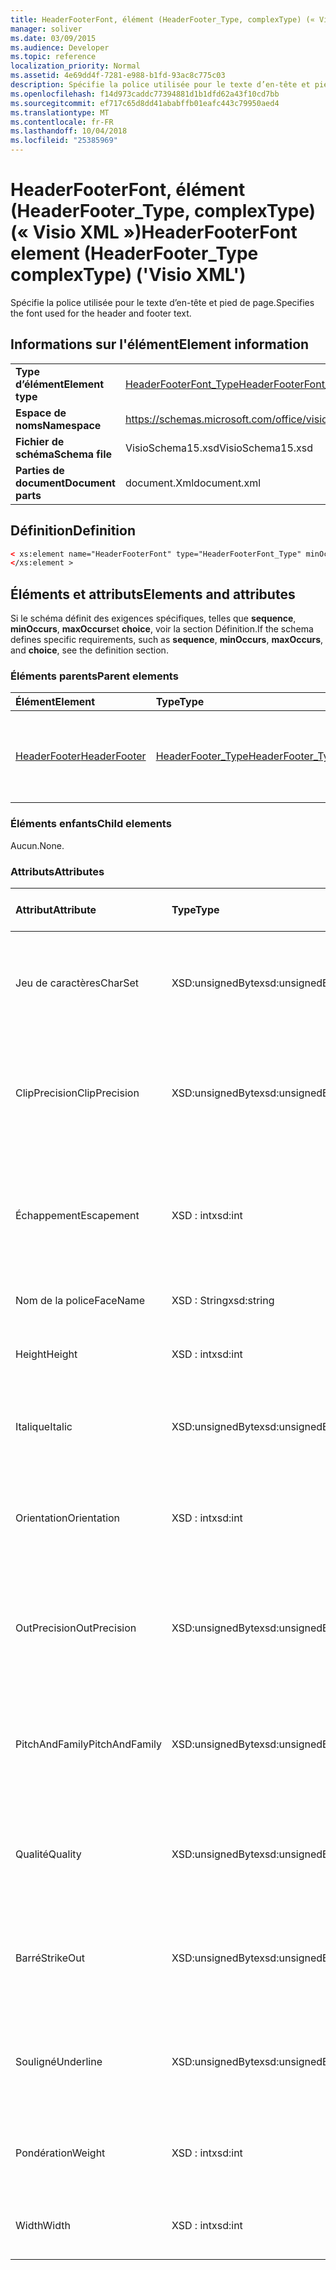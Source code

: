 ```yaml
---
title: HeaderFooterFont, élément (HeaderFooter_Type, complexType) (« Visio XML »)
manager: soliver
ms.date: 03/09/2015
ms.audience: Developer
ms.topic: reference
localization_priority: Normal
ms.assetid: 4e69dd4f-7281-e988-b1fd-93ac8c775c03
description: Spécifie la police utilisée pour le texte d’en-tête et pied de page.
ms.openlocfilehash: f14d973caddc77394881d1b1dfd62a43f10cd7bb
ms.sourcegitcommit: ef717c65d8dd41ababffb01eafc443c79950aed4
ms.translationtype: MT
ms.contentlocale: fr-FR
ms.lasthandoff: 10/04/2018
ms.locfileid: "25385969"
---
```

# <a name="headerfooterfont-element-headerfootertype-complextype-visio-xml"></a><span data-ttu-id="c05a0-103">HeaderFooterFont, élément (HeaderFooter_Type, complexType) (« Visio XML »)</span><span class="sxs-lookup"><span data-stu-id="c05a0-103">HeaderFooterFont element (HeaderFooter_Type complexType) ('Visio XML')</span></span>

<span data-ttu-id="c05a0-104">Spécifie la police utilisée pour le texte d’en-tête et pied de page.</span><span class="sxs-lookup"><span data-stu-id="c05a0-104">Specifies the font used for the header and footer text.</span></span>
  
## <a name="element-information"></a><span data-ttu-id="c05a0-105">Informations sur l'élément</span><span class="sxs-lookup"><span data-stu-id="c05a0-105">Element information</span></span>

|||
|:-----|:-----|
|<span data-ttu-id="c05a0-106">**Type d’élément**</span><span class="sxs-lookup"><span data-stu-id="c05a0-106">**Element type**</span></span> <br/> |[<span data-ttu-id="c05a0-107">HeaderFooterFont_Type</span><span class="sxs-lookup"><span data-stu-id="c05a0-107">HeaderFooterFont_Type</span></span>](headerfooterfont_type-complextypevisio-xml.md) <br/> |
|<span data-ttu-id="c05a0-108">**Espace de noms**</span><span class="sxs-lookup"><span data-stu-id="c05a0-108">**Namespace**</span></span> <br/> |https://schemas.microsoft.com/office/visio/2012/main  <br/> |
|<span data-ttu-id="c05a0-109">**Fichier de schéma**</span><span class="sxs-lookup"><span data-stu-id="c05a0-109">**Schema file**</span></span> <br/> |<span data-ttu-id="c05a0-110">VisioSchema15.xsd</span><span class="sxs-lookup"><span data-stu-id="c05a0-110">VisioSchema15.xsd</span></span>  <br/> |
|<span data-ttu-id="c05a0-111">**Parties de document**</span><span class="sxs-lookup"><span data-stu-id="c05a0-111">**Document parts**</span></span> <br/> |<span data-ttu-id="c05a0-112">document.Xml</span><span class="sxs-lookup"><span data-stu-id="c05a0-112">document.xml</span></span>  <br/> |
   
## <a name="definition"></a><span data-ttu-id="c05a0-113">Définition</span><span class="sxs-lookup"><span data-stu-id="c05a0-113">Definition</span></span>

```XML
< xs:element name="HeaderFooterFont" type="HeaderFooterFont_Type" minOccurs="0" maxOccurs="1" >
</xs:element >
```

## <a name="elements-and-attributes"></a><span data-ttu-id="c05a0-114">Éléments et attributs</span><span class="sxs-lookup"><span data-stu-id="c05a0-114">Elements and attributes</span></span>

<span data-ttu-id="c05a0-115">Si le schéma définit des exigences spécifiques, telles que **sequence**, **minOccurs**, **maxOccurs**et **choice**, voir la section Définition.</span><span class="sxs-lookup"><span data-stu-id="c05a0-115">If the schema defines specific requirements, such as **sequence**, **minOccurs**, **maxOccurs**, and **choice**, see the definition section.</span></span> 
  
### <a name="parent-elements"></a><span data-ttu-id="c05a0-116">Éléments parents</span><span class="sxs-lookup"><span data-stu-id="c05a0-116">Parent elements</span></span>

|<span data-ttu-id="c05a0-117">**Élément**</span><span class="sxs-lookup"><span data-stu-id="c05a0-117">**Element**</span></span>|<span data-ttu-id="c05a0-118">**Type**</span><span class="sxs-lookup"><span data-stu-id="c05a0-118">**Type**</span></span>|<span data-ttu-id="c05a0-119">**Description**</span><span class="sxs-lookup"><span data-stu-id="c05a0-119">**Description**</span></span>|
|:-----|:-----|:-----|
|[<span data-ttu-id="c05a0-120">HeaderFooter</span><span class="sxs-lookup"><span data-stu-id="c05a0-120">HeaderFooter</span></span>](headerfooter-element-visiodocument_type-complextypevisio-xml.md) <br/> |[<span data-ttu-id="c05a0-121">HeaderFooter_Type</span><span class="sxs-lookup"><span data-stu-id="c05a0-121">HeaderFooter_Type</span></span>](headerfooter_type-complextypevisio-xml.md) <br/> |<span data-ttu-id="c05a0-122">Contient les éléments d’en-tête et de pied de page d’un document.</span><span class="sxs-lookup"><span data-stu-id="c05a0-122">Contains elements for a document's header and footer.</span></span>  <br/> |
   
### <a name="child-elements"></a><span data-ttu-id="c05a0-123">Éléments enfants</span><span class="sxs-lookup"><span data-stu-id="c05a0-123">Child elements</span></span>

<span data-ttu-id="c05a0-124">Aucun.</span><span class="sxs-lookup"><span data-stu-id="c05a0-124">None.</span></span>
  
### <a name="attributes"></a><span data-ttu-id="c05a0-125">Attributs</span><span class="sxs-lookup"><span data-stu-id="c05a0-125">Attributes</span></span>

|<span data-ttu-id="c05a0-126">**Attribut**</span><span class="sxs-lookup"><span data-stu-id="c05a0-126">**Attribute**</span></span>|<span data-ttu-id="c05a0-127">**Type**</span><span class="sxs-lookup"><span data-stu-id="c05a0-127">**Type**</span></span>|<span data-ttu-id="c05a0-128">**Obligatoire**</span><span class="sxs-lookup"><span data-stu-id="c05a0-128">**Required**</span></span>|<span data-ttu-id="c05a0-129">**Description**</span><span class="sxs-lookup"><span data-stu-id="c05a0-129">**Description**</span></span>|<span data-ttu-id="c05a0-130">**Valeurs possibles**</span><span class="sxs-lookup"><span data-stu-id="c05a0-130">**Possible values**</span></span>|
|:-----|:-----|:-----|:-----|:-----|
|<span data-ttu-id="c05a0-131">Jeu de caractères</span><span class="sxs-lookup"><span data-stu-id="c05a0-131">CharSet</span></span>  <br/> |<span data-ttu-id="c05a0-132">XSD:unsignedByte</span><span class="sxs-lookup"><span data-stu-id="c05a0-132">xsd:unsignedByte</span></span>  <br/> |<span data-ttu-id="c05a0-133">facultatif</span><span class="sxs-lookup"><span data-stu-id="c05a0-133">optional</span></span>  <br/> |<span data-ttu-id="c05a0-134">Spécifie le jeu de caractères de la police.</span><span class="sxs-lookup"><span data-stu-id="c05a0-134">Specifies the character set of the font.</span></span> <span data-ttu-id="c05a0-135">Équivalent au champ LOGFONTlfCharSet GDI.</span><span class="sxs-lookup"><span data-stu-id="c05a0-135">Equivalent to the GDI LOGFONTlfCharSet field.</span></span>  <br/> |<span data-ttu-id="c05a0-136">Valeurs du type xsd:unsignedByte.</span><span class="sxs-lookup"><span data-stu-id="c05a0-136">Values of the xsd:unsignedByte type.</span></span>  <br/> |
|<span data-ttu-id="c05a0-137">ClipPrecision</span><span class="sxs-lookup"><span data-stu-id="c05a0-137">ClipPrecision</span></span>  <br/> |<span data-ttu-id="c05a0-138">XSD:unsignedByte</span><span class="sxs-lookup"><span data-stu-id="c05a0-138">xsd:unsignedByte</span></span>  <br/> |<span data-ttu-id="c05a0-139">facultatif</span><span class="sxs-lookup"><span data-stu-id="c05a0-139">optional</span></span>  <br/> |<span data-ttu-id="c05a0-140">Spécifie la précision de découpage de la police.</span><span class="sxs-lookup"><span data-stu-id="c05a0-140">Specifies the clipping precision of the font.</span></span> <span data-ttu-id="c05a0-141">Équivalent au champ LOGFONTlfClipPrecision GDI.</span><span class="sxs-lookup"><span data-stu-id="c05a0-141">Equivalent to the GDI LOGFONTlfClipPrecision field.</span></span>  <br/> |<span data-ttu-id="c05a0-142">Valeurs du type xsd:unsignedByte.</span><span class="sxs-lookup"><span data-stu-id="c05a0-142">Values of the xsd:unsignedByte type.</span></span>  <br/> |
|<span data-ttu-id="c05a0-143">Échappement</span><span class="sxs-lookup"><span data-stu-id="c05a0-143">Escapement</span></span>  <br/> |<span data-ttu-id="c05a0-144">XSD : int</span><span class="sxs-lookup"><span data-stu-id="c05a0-144">xsd:int</span></span>  <br/> |<span data-ttu-id="c05a0-145">facultatif</span><span class="sxs-lookup"><span data-stu-id="c05a0-145">optional</span></span>  <br/> |<span data-ttu-id="c05a0-146">Spécifie l’attribut d’échappement de la police.</span><span class="sxs-lookup"><span data-stu-id="c05a0-146">Specifies the escapement attribute of the font.</span></span> <span data-ttu-id="c05a0-147">Équivalent au champ LOGFONTlfEscapement GDI.</span><span class="sxs-lookup"><span data-stu-id="c05a0-147">Equivalent to the GDI LOGFONTlfEscapement field.</span></span>  <br/> |<span data-ttu-id="c05a0-148">Valeurs du type xsd : int.</span><span class="sxs-lookup"><span data-stu-id="c05a0-148">Values of the xsd:int type.</span></span>  <br/> |
|<span data-ttu-id="c05a0-149">Nom de la police</span><span class="sxs-lookup"><span data-stu-id="c05a0-149">FaceName</span></span>  <br/> |<span data-ttu-id="c05a0-150">XSD : String</span><span class="sxs-lookup"><span data-stu-id="c05a0-150">xsd:string</span></span>  <br/> |<span data-ttu-id="c05a0-151">facultatif</span><span class="sxs-lookup"><span data-stu-id="c05a0-151">optional</span></span>  <br/> |<span data-ttu-id="c05a0-152">Contient des informations sur une police.</span><span class="sxs-lookup"><span data-stu-id="c05a0-152">Contains information about a font.</span></span>  <br/> |<span data-ttu-id="c05a0-153">Valeurs du type xsd : String.</span><span class="sxs-lookup"><span data-stu-id="c05a0-153">Values of the xsd:string type.</span></span>  <br/> |
|<span data-ttu-id="c05a0-154">Height</span><span class="sxs-lookup"><span data-stu-id="c05a0-154">Height</span></span>  <br/> |<span data-ttu-id="c05a0-155">XSD : int</span><span class="sxs-lookup"><span data-stu-id="c05a0-155">xsd:int</span></span>  <br/> |<span data-ttu-id="c05a0-156">facultatif</span><span class="sxs-lookup"><span data-stu-id="c05a0-156">optional</span></span>  <br/> |<span data-ttu-id="c05a0-157">Spécifie la hauteur de la forme en unités de dessin.</span><span class="sxs-lookup"><span data-stu-id="c05a0-157">Specifies the height of the shape in drawing units.</span></span>  <br/> |<span data-ttu-id="c05a0-158">Valeurs du type xsd : int.</span><span class="sxs-lookup"><span data-stu-id="c05a0-158">Values of the xsd:int type.</span></span>  <br/> |
|<span data-ttu-id="c05a0-159">Italique</span><span class="sxs-lookup"><span data-stu-id="c05a0-159">Italic</span></span>  <br/> |<span data-ttu-id="c05a0-160">XSD:unsignedByte</span><span class="sxs-lookup"><span data-stu-id="c05a0-160">xsd:unsignedByte</span></span>  <br/> |<span data-ttu-id="c05a0-161">facultatif</span><span class="sxs-lookup"><span data-stu-id="c05a0-161">optional</span></span>  <br/> |<span data-ttu-id="c05a0-162">Indique si la police est en italique.</span><span class="sxs-lookup"><span data-stu-id="c05a0-162">Specifies whether the font is italic.</span></span> <span data-ttu-id="c05a0-163">Équivalent au champ LOGFONTlfItalic GDI.</span><span class="sxs-lookup"><span data-stu-id="c05a0-163">Equivalent to the GDI LOGFONTlfItalic field.</span></span>  <br/> |<span data-ttu-id="c05a0-164">Valeurs du type xsd:unsignedByte.</span><span class="sxs-lookup"><span data-stu-id="c05a0-164">Values of the xsd:unsignedByte type.</span></span>  <br/> |
|<span data-ttu-id="c05a0-165">Orientation</span><span class="sxs-lookup"><span data-stu-id="c05a0-165">Orientation</span></span>  <br/> |<span data-ttu-id="c05a0-166">XSD : int</span><span class="sxs-lookup"><span data-stu-id="c05a0-166">xsd:int</span></span>  <br/> |<span data-ttu-id="c05a0-167">facultatif</span><span class="sxs-lookup"><span data-stu-id="c05a0-167">optional</span></span>  <br/> |<span data-ttu-id="c05a0-168">Spécifie l’orientation de la police.</span><span class="sxs-lookup"><span data-stu-id="c05a0-168">Specifies the orientation of the font.</span></span> <span data-ttu-id="c05a0-169">Équivalent au champ LOGFONTlfOrientation GDI.</span><span class="sxs-lookup"><span data-stu-id="c05a0-169">Equivalent to the GDI LOGFONTlfOrientation field.</span></span>  <br/> |<span data-ttu-id="c05a0-170">Valeurs du type xsd : int.</span><span class="sxs-lookup"><span data-stu-id="c05a0-170">Values of the xsd:int type.</span></span>  <br/> |
|<span data-ttu-id="c05a0-171">OutPrecision</span><span class="sxs-lookup"><span data-stu-id="c05a0-171">OutPrecision</span></span>  <br/> |<span data-ttu-id="c05a0-172">XSD:unsignedByte</span><span class="sxs-lookup"><span data-stu-id="c05a0-172">xsd:unsignedByte</span></span>  <br/> |<span data-ttu-id="c05a0-173">facultatif</span><span class="sxs-lookup"><span data-stu-id="c05a0-173">optional</span></span>  <br/> |<span data-ttu-id="c05a0-174">Spécifie l’attribut de précision de sortie de la police.</span><span class="sxs-lookup"><span data-stu-id="c05a0-174">Specifies the output precision attribute of the font.</span></span> <span data-ttu-id="c05a0-175">Équivalent au champ LOGFONTlfOutPrecision GDI.</span><span class="sxs-lookup"><span data-stu-id="c05a0-175">Equivalent to the GDI LOGFONTlfOutPrecision field.</span></span>  <br/> |<span data-ttu-id="c05a0-176">Valeurs du type xsd:unsignedByte.</span><span class="sxs-lookup"><span data-stu-id="c05a0-176">Values of the xsd:unsignedByte type.</span></span>  <br/> |
|<span data-ttu-id="c05a0-177">PitchAndFamily</span><span class="sxs-lookup"><span data-stu-id="c05a0-177">PitchAndFamily</span></span>  <br/> |<span data-ttu-id="c05a0-178">XSD:unsignedByte</span><span class="sxs-lookup"><span data-stu-id="c05a0-178">xsd:unsignedByte</span></span>  <br/> |<span data-ttu-id="c05a0-179">facultatif</span><span class="sxs-lookup"><span data-stu-id="c05a0-179">optional</span></span>  <br/> |<span data-ttu-id="c05a0-180">Spécifie la hauteur et la famille de la police.</span><span class="sxs-lookup"><span data-stu-id="c05a0-180">Specifies the pitch and family of the font.</span></span> <span data-ttu-id="c05a0-181">Équivalent au champ LOGFONTlfPitchAndFamily GDI.</span><span class="sxs-lookup"><span data-stu-id="c05a0-181">Equivalent to the GDI LOGFONTlfPitchAndFamily field.</span></span>  <br/> |<span data-ttu-id="c05a0-182">Valeurs du type xsd:unsignedByte.</span><span class="sxs-lookup"><span data-stu-id="c05a0-182">Values of the xsd:unsignedByte type.</span></span>  <br/> |
|<span data-ttu-id="c05a0-183">Qualité</span><span class="sxs-lookup"><span data-stu-id="c05a0-183">Quality</span></span>  <br/> |<span data-ttu-id="c05a0-184">XSD:unsignedByte</span><span class="sxs-lookup"><span data-stu-id="c05a0-184">xsd:unsignedByte</span></span>  <br/> |<span data-ttu-id="c05a0-185">facultatif</span><span class="sxs-lookup"><span data-stu-id="c05a0-185">optional</span></span>  <br/> |<span data-ttu-id="c05a0-186">Spécifie la qualité de sortie de la police.</span><span class="sxs-lookup"><span data-stu-id="c05a0-186">Specifies the output quality of the font.</span></span> <span data-ttu-id="c05a0-187">Équivalent au champ LOGFONTlfQuality GDI.</span><span class="sxs-lookup"><span data-stu-id="c05a0-187">Equivalent to the GDI LOGFONTlfQuality field.</span></span>  <br/> |<span data-ttu-id="c05a0-188">Valeurs du type xsd:unsignedByte.</span><span class="sxs-lookup"><span data-stu-id="c05a0-188">Values of the xsd:unsignedByte type.</span></span>  <br/> |
|<span data-ttu-id="c05a0-189">Barré</span><span class="sxs-lookup"><span data-stu-id="c05a0-189">StrikeOut</span></span>  <br/> |<span data-ttu-id="c05a0-190">XSD:unsignedByte</span><span class="sxs-lookup"><span data-stu-id="c05a0-190">xsd:unsignedByte</span></span>  <br/> |<span data-ttu-id="c05a0-191">facultatif</span><span class="sxs-lookup"><span data-stu-id="c05a0-191">optional</span></span>  <br/> |<span data-ttu-id="c05a0-192">Indique si la police est une police barré.</span><span class="sxs-lookup"><span data-stu-id="c05a0-192">Specifies whether the font is a strikeout font.</span></span> <span data-ttu-id="c05a0-193">Équivalent au champ LOGFONTlfStrikeOut GDI.</span><span class="sxs-lookup"><span data-stu-id="c05a0-193">Equivalent to the GDI LOGFONTlfStrikeOut field.</span></span>  <br/> |<span data-ttu-id="c05a0-194">Valeurs du type xsd:unsignedByte.</span><span class="sxs-lookup"><span data-stu-id="c05a0-194">Values of the xsd:unsignedByte type.</span></span>  <br/> |
|<span data-ttu-id="c05a0-195">Souligné</span><span class="sxs-lookup"><span data-stu-id="c05a0-195">Underline</span></span>  <br/> |<span data-ttu-id="c05a0-196">XSD:unsignedByte</span><span class="sxs-lookup"><span data-stu-id="c05a0-196">xsd:unsignedByte</span></span>  <br/> |<span data-ttu-id="c05a0-197">facultatif</span><span class="sxs-lookup"><span data-stu-id="c05a0-197">optional</span></span>  <br/> |<span data-ttu-id="c05a0-198">Spécifie si la police est soulignée.</span><span class="sxs-lookup"><span data-stu-id="c05a0-198">Specifies whether the font is underlined.</span></span> <span data-ttu-id="c05a0-199">Équivalent au champ LOGFONTlfUnderline GDI.</span><span class="sxs-lookup"><span data-stu-id="c05a0-199">Equivalent to the GDI LOGFONTlfUnderline field.</span></span>  <br/> |<span data-ttu-id="c05a0-200">Valeurs du type xsd:unsignedByte.</span><span class="sxs-lookup"><span data-stu-id="c05a0-200">Values of the xsd:unsignedByte type.</span></span>  <br/> |
|<span data-ttu-id="c05a0-201">Pondération</span><span class="sxs-lookup"><span data-stu-id="c05a0-201">Weight</span></span>  <br/> |<span data-ttu-id="c05a0-202">XSD : int</span><span class="sxs-lookup"><span data-stu-id="c05a0-202">xsd:int</span></span>  <br/> |<span data-ttu-id="c05a0-203">facultatif</span><span class="sxs-lookup"><span data-stu-id="c05a0-203">optional</span></span>  <br/> |<span data-ttu-id="c05a0-204">Spécifie l’épaisseur de la police.</span><span class="sxs-lookup"><span data-stu-id="c05a0-204">Specifies the weight of the font.</span></span> <span data-ttu-id="c05a0-205">Équivalent au champ LOGFONTlfWeight GDI.</span><span class="sxs-lookup"><span data-stu-id="c05a0-205">Equivalent to the GDI LOGFONTlfWeight field.</span></span>  <br/> |<span data-ttu-id="c05a0-206">Valeurs du type xsd : int.</span><span class="sxs-lookup"><span data-stu-id="c05a0-206">Values of the xsd:int type.</span></span>  <br/> |
|<span data-ttu-id="c05a0-207">Width</span><span class="sxs-lookup"><span data-stu-id="c05a0-207">Width</span></span>  <br/> |<span data-ttu-id="c05a0-208">XSD : int</span><span class="sxs-lookup"><span data-stu-id="c05a0-208">xsd:int</span></span>  <br/> |<span data-ttu-id="c05a0-209">facultatif</span><span class="sxs-lookup"><span data-stu-id="c05a0-209">optional</span></span>  <br/> |<span data-ttu-id="c05a0-210">Contient la largeur de la forme associée en unités de dessin.</span><span class="sxs-lookup"><span data-stu-id="c05a0-210">Contains the width of the associated shape in drawing units.</span></span>  <br/> |<span data-ttu-id="c05a0-211">Valeurs du type xsd : int.</span><span class="sxs-lookup"><span data-stu-id="c05a0-211">Values of the xsd:int type.</span></span>  <br/> |
   

